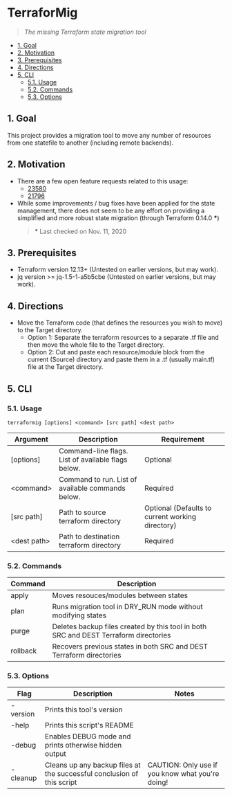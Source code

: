 # TerraforMig <!-- omit in toc -->

>*The missing Terraform state migration tool*

- [1. Goal](#1-goal)
- [2. Motivation](#2-motivation)
- [3. Prerequisites](#3-prerequisites)
- [4. Directions](#4-directions)
- [5. CLI](#5-cli)
  - [5.1. Usage](#51-usage)
  - [5.2. Commands](#52-commands)
  - [5.3. Options](#53-options)

## 1. Goal

This project provides a migration tool to move any number of resources from one statefile to another (including remote backends).

## 2. Motivation
  
- There are a few open feature requests related to this usage:
  - [23580](https://github.com/hashicorp/terraform/issues/23580)
  - [21796](https://github.com/hashicorp/terraform/issues/21796)
- While some improvements / bug fixes have been applied for the state management, there does not seem to be any effort on providing a simplified and more robust state migration (through Terraform 0.14.0 __*__)
  >__*__ Last checked on Nov. 11, 2020

## 3. Prerequisites
  
- Terraform version 12.13+ (Untested on earlier versions, but may work).
- jq version >= jq-1.5-1-a5b5cbe (Untested on earlier versions, but may work).

## 4. Directions

- Move the Terraform code (that defines the resources you wish to move) to the Target directory.
  - Option 1: Separate the terraform resources to a separate .tf file and then move the whole file to the Target directory.
  - Option 2: Cut and paste each resource/module block from the current (Source) directory and paste them in a .tf (usually main.tf) file at the Target directory.

## 5. CLI

### 5.1. Usage

`terraformig [options] <command> [src path] <dest path>`

| **Argument** | **Description** | **Requirement** |
|---|---|---|
| \[options] | Command-line flags. List of available flags below. | Optional |
| \<command> | Command to run. List of available commands below. | Required |
| [src path] | Path to source terraform directory | Optional (Defaults to current working directory) |
| \<dest path> | Path to destination terraform directory | Required |

### 5.2. Commands

| **Command** | **Description** |
|---|---|
| apply | Moves resouces/modules between states |
| plan | Runs migration tool in DRY_RUN mode without modifying states |
| purge | Deletes backup files created by this tool in both SRC and DEST Terraform directories |
| rollback | Recovers previous states in both SRC and DEST Terraform directories |

### 5.3. Options

| **Flag** | **Description** | **Notes** |
|---|---|---|
| -version | Prints this tool's version | |
| -help  | Prints this script's README | |
| -debug | Enables DEBUG mode and prints otherwise hidden output | |
| -cleanup | Cleans up any backup files at the successful conclusion of this script | CAUTION: Only use if you know what you're doing! |
